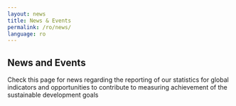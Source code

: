 ```yaml
---
layout: news
title: News & Events
permalink: /ro/news/
language: ro
---
```


## News and Events
Check this page for news regarding the reporting of our statistics for global indicators and opportunities to contribute to measuring achievement of the sustainable development goals
